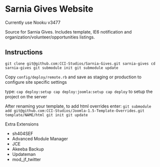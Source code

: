 # Sarnia Gives Website

Currently use Nooku v3477

Source for Sarnia Gives. Includes template, IE6 notification and organization/volunteer/opportunities listings.

## Instructions

`git clone git@github.com:CCI-Studios/Sarnia-Gives.git sarnia-gives
cd sarnia-gives
git submodule init
git submodule update`

Copy `config/deploy/remote.rb` and save as staging or production to configure site specific settings

type:
`cap deploy:setup
cap deploy:joomla:setup
cap deploy`
to setup the project on the server

After renaming your template, to add html overrides enter:
`git submodule add git@github.com:CCI-Studios/Joomla-1.5-Template-Overrides.git template/NAME/html
git init
git update`

Extra Extensions
 - sh404SEF
 - Advanced Module Manager
 - JCE
 - Akeeba Backup
 - Updateman
 - mod_jf_twitter